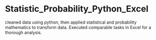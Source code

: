# Statistic_Probability_Python_Excel
cleaned data using python, then applied statistical and probability mathematics to transform data. Executed comparable tasks in Excel for a thorough analysis.
